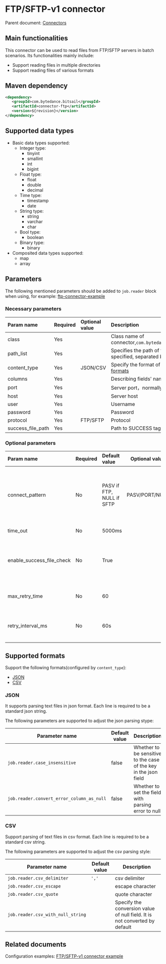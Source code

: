 # FTP/SFTP-v1 connector

Parent document: [Connectors](../../README.md)

## Main functionalities

This connector can be used to read files from FTP/SFTP servers in batch scenarios. Its functionalities mainly include:

- Support reading files in multiple directories
- Support reading files of various formats

## Maven dependency

```xml
<dependency>
   <groupId>com.bytedance.bitsail</groupId>
   <artifactId>connector-ftp</artifactId>
   <version>${revision}</version>
</dependency>
```

## Supported data types

- Basic data types supported:
    - Integer type:
        - tinyint
        - smallint
        - int
        - bigint
    - Float type:
        - float
        - double
        - decimal
    - Time type:
        - timestamp
        - date
    - String type:
        - string
        - varchar
        - char
    - Bool type:
        - boolean
    - Binary type:
        - binary
- Composited data types supported:
    - map
    - array

## Parameters

The following mentioned parameters should be added to `job.reader` block when using, for example: [ftp-connector-example](./ftp-v1-example.md)

### Necessary parameters

| Param name   | Required | Optional value   | Description                                                                                   |
| :----------- | :------- | :--------------- | :-------------------------------------------------------------------------------------------- |
| class        | Yes      |                  | Class name of connector,`com.bytedance.bitsail.connector.ftp.source.FtpSource`             |
| path_list    | Yes      |                  | Specifies the path of the read in file. Multiple paths can be specified, separated by `','` |
| content_type | Yes      | JSON/CSV | Specify the format of the read in file. For details, refer to  [Supported formats](#jump_format)      |
| columns      | Yes      |                  | Describing fields' names and types                                                            |
| port | Yes |  | Server port，normally FTP is 21, SFTP is 22 |
| host | Yes |  | Server host |
| user | Yes |  | Username |
| password | Yes |  | Password |
| protocol | Yes | FTP/SFTP | Protocol |
| success_file_path | Yes |  | Path to SUCCESS tag file |

### Optional parameters

| Param name             | Required | Default value | Optional value | Description                                                  |
| :--------------------- | :------- | :------ | ---- | :----------------------------------------------------------- |
| connect_pattern           | No          | PASV if FTP, NULL if SFTP | PASV/PORT/NULL     | In ftp mode, connect pattern can be PASV or PORT. In sftp mode, connect pattern is NULL |
| time_out                  | No         | 5000ms               |                | Connection timeout                       |
| enable_success_file_check | No         | True                 |                | Enabled by default, the job will not start if SUCCESS tag doesn't exist |
| max_retry_time            | No         | 60                   |                | Max time to check for SUCCESS tag file |
| retry_interval_ms         | No         | 60s                  |                | Retry interval to check for SUCCESS tag file |

## <span id="jump_format">Supported formats</span>

Support the following formats(configured by `content_type`):

- [JSON](#jump_json)
- [CSV](#jump_csv)


### <span id="jump_json">JSON</span>

It supports parsing text files in json format. Each line is required to be a standard json string.

The following parameters are supported to adjust the json parsing stype:

| Parameter name                            | Default value | Description                                                      |
| ----------------------------------------- |---------------| -----------------------------------------------------------------|
| `job.reader.case_insensitive`             | false         | Whether to be sensitive to the case of the key in the json field |
| `job.reader.convert_error_column_as_null` | false         | Whether to set the field with parsing error to null              |

### <span id="jump_csv">CSV</span>

Support parsing of text files in csv format. Each line is required to be a standard csv string.

The following parameters are supported to adjust the csv parsing style:

| Parameter name                    | Default value | Description                                                                |
| --------------------------------- | ------------- | -------------------------------------------------------------------------- |
| `job.reader.csv_delimiter`        | `','`         | csv delimiter                                                              |
| `job.reader.csv_escape`           |               | escape character                                                           |
| `job.reader.csv_quote`            |               | quote character                                                            |
| `job.reader.csv_with_null_string` |               | Specify the conversion value of null field. It is not converted by default |

## Related documents

Configuration examples: [FTP/SFTP-v1 connector example](./ftp-v1-example.md)
